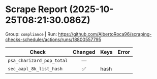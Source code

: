 # Scrape Report (2025-10-25T08:21:30.086Z)

Group: `compliance`  |  Run: https://github.com/AlbertoRoca96/scraping-checks-scheduler/actions/runs/18800557795

| Check | Changed | Keys | Error |
|---|:---:|:--|:--|
| `psa_charizard_pop_total` | — |  |  |
| `sec_aapl_8k_list_hash` | ✅ | hash |  |
